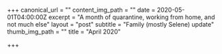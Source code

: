 +++
canonical_url = ""
content_img_path = ""
date = 2020-05-01T04:00:00Z
excerpt = "A month of quarantine, working from home, and not much else"
layout = "post"
subtitle = "Family (mostly Selene) update"
thumb_img_path = ""
title = "April 2020"

+++
